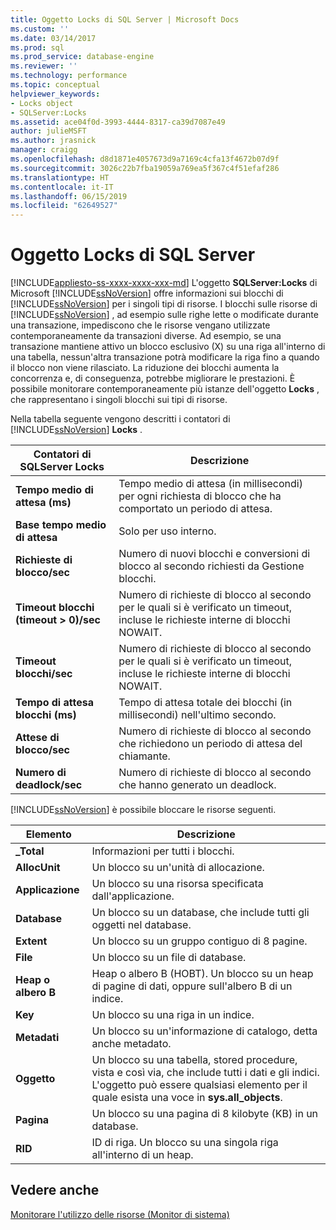 ```yaml
---
title: Oggetto Locks di SQL Server | Microsoft Docs
ms.custom: ''
ms.date: 03/14/2017
ms.prod: sql
ms.prod_service: database-engine
ms.reviewer: ''
ms.technology: performance
ms.topic: conceptual
helpviewer_keywords:
- Locks object
- SQLServer:Locks
ms.assetid: ace04f0d-3993-4444-8317-ca39d7087e49
author: julieMSFT
ms.author: jrasnick
manager: craigg
ms.openlocfilehash: d8d1871e4057673d9a7169c4cfa13f4672b07d9f
ms.sourcegitcommit: 3026c22b7fba19059a769ea5f367c4f51efaf286
ms.translationtype: HT
ms.contentlocale: it-IT
ms.lasthandoff: 06/15/2019
ms.locfileid: "62649527"
---
```

# <a name="sql-server-locks-object"></a>Oggetto Locks di SQL Server
[!INCLUDE[appliesto-ss-xxxx-xxxx-xxx-md](../../includes/appliesto-ss-xxxx-xxxx-xxx-md.md)]
  L'oggetto **SQLServer:Locks** di Microsoft [!INCLUDE[ssNoVersion](../../includes/ssnoversion-md.md)] offre informazioni sui blocchi di [!INCLUDE[ssNoVersion](../../includes/ssnoversion-md.md)] per i singoli tipi di risorse. I blocchi sulle risorse di [!INCLUDE[ssNoVersion](../../includes/ssnoversion-md.md)] , ad esempio sulle righe lette o modificate durante una transazione, impediscono che le risorse vengano utilizzate contemporaneamente da transazioni diverse. Ad esempio, se una transazione mantiene attivo un blocco esclusivo (X) su una riga all'interno di una tabella, nessun'altra transazione potrà modificare la riga fino a quando il blocco non viene rilasciato. La riduzione dei blocchi aumenta la concorrenza e, di conseguenza, potrebbe migliorare le prestazioni. È possibile monitorare contemporaneamente più istanze dell'oggetto **Locks** , che rappresentano i singoli blocchi sui tipi di risorse.  
  
 Nella tabella seguente vengono descritti i contatori di [!INCLUDE[ssNoVersion](../../includes/ssnoversion-md.md)] **Locks** .  
  
|Contatori di SQLServer Locks|Descrizione|  
|-------------------------------|-----------------|  
|**Tempo medio di attesa (ms)**|Tempo medio di attesa (in millisecondi) per ogni richiesta di blocco che ha comportato un periodo di attesa.|  
|**Base tempo medio di attesa**|Solo per uso interno.|
|**Richieste di blocco/sec**|Numero di nuovi blocchi e conversioni di blocco al secondo richiesti da Gestione blocchi.|  
|**Timeout blocchi (timeout > 0)/sec**|Numero di richieste di blocco al secondo per le quali si è verificato un timeout, incluse le richieste interne di blocchi NOWAIT.|  
|**Timeout blocchi/sec**|Numero di richieste di blocco al secondo per le quali si è verificato un timeout, incluse le richieste interne di blocchi NOWAIT.|  
|**Tempo di attesa blocchi (ms)**|Tempo di attesa totale dei blocchi (in millisecondi) nell'ultimo secondo.|  
|**Attese di blocco/sec**|Numero di richieste di blocco al secondo che richiedono un periodo di attesa del chiamante.|  
|**Numero di deadlock/sec**|Numero di richieste di blocco al secondo che hanno generato un deadlock.|  
  
 [!INCLUDE[ssNoVersion](../../includes/ssnoversion-md.md)] è possibile bloccare le risorse seguenti.  
  
|Elemento|Descrizione|  
|----------|-----------------|  
|**_Total**|Informazioni per tutti i blocchi.|  
|**AllocUnit**|Un blocco su un'unità di allocazione.|  
|**Applicazione**|Un blocco su una risorsa specificata dall'applicazione.|  
|**Database**|Un blocco su un database, che include tutti gli oggetti nel database.|  
|**Extent**|Un blocco su un gruppo contiguo di 8 pagine.|  
|**File**|Un blocco su un file di database.|  
|**Heap o albero B**|Heap o albero B (HOBT). Un blocco su un heap di pagine di dati, oppure sull'albero B di un indice.|  
|**Key**|Un blocco su una riga in un indice.|  
|**Metadati**|Un blocco su un'informazione di catalogo, detta anche metadato.|  
|**Oggetto**|Un blocco su una tabella, stored procedure, vista e così via, che include tutti i dati e gli indici. L'oggetto può essere qualsiasi elemento per il quale esista una voce in **sys.all_objects**.|  
|**Pagina**|Un blocco su una pagina di 8 kilobyte (KB) in un database.|  
|**RID**|ID di riga. Un blocco su una singola riga all'interno di un heap.|  
  
## <a name="see-also"></a>Vedere anche  
 [Monitorare l'utilizzo delle risorse &#40;Monitor di sistema&#41;](../../relational-databases/performance-monitor/monitor-resource-usage-system-monitor.md)  
  
  
